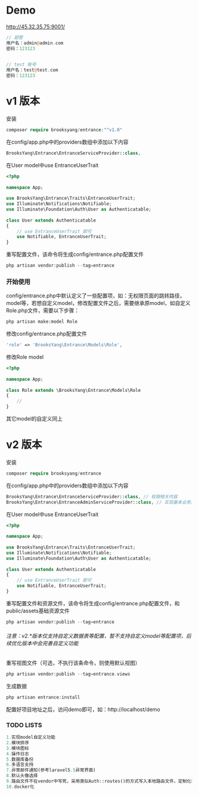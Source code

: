 # Demo
http://45.32.35.75:9001/
```php
// 超管
用户名：admin@admin.com
密码：123123

 
// test 账号
用户名：test@test.com
密码：123123
```

# v1 版本

安装
```php
composer require brooksyang/entrance:"^v1.0"
```
 
在config/app.php中的providers数组中添加以下内容
```php
BrooksYang\Entrance\EntranceServiceProvider::class,
```

在User model中use EntranceUserTrait
```php
<?php
 
namespace App;
 
use BrooksYang\Entrance\Traits\EntranceUserTrait;
use Illuminate\Notifications\Notifiable;
use Illuminate\Foundation\Auth\User as Authenticatable;
 
class User extends Authenticatable
{
    // use EntranceUserTrait 即可
    use Notifiable, EntranceUserTrait;
}

```
重写配置文件，该命令将生成config/entrance.php配置文件
```php
php artisan vendor:publish --tag=entrance
```

### 开始使用

config/entrance.php中默认定义了一些配置项，如：无权限页面的跳转路径，model等，若想自定义model，修改配置文件之后，需要继承原model，如自定义Role.php文件，需要以下步骤：
```php
php artisan make:model Role
```
 
修改config/entrance.php配置文件
```php
'role' => 'BrooksYang\Entrance\Models\Role',
```

修改Role model
```php
<?php
 
namespace App;
 
class Role extends \BrooksYang\Entrance\Models\Role
{
    //
}
```

其它model的自定义同上

# v2 版本

安装
```php
composer require brooksyang/entrance
```

在config/app.php中的providers数组中添加以下内容
```php
BrooksYang\Entrance\EntranceServiceProvider::class, // 权限相关内容
BrooksYang\Entrance\EntranceAdminServiceProvider::class, // 实现基本业务逻辑，并集成cannavaro后台基础框架
```

在User model中use EntranceUserTrait
```php
<?php
 
namespace App;
 
use BrooksYang\Entrance\Traits\EntranceUserTrait;
use Illuminate\Notifications\Notifiable;
use Illuminate\Foundation\Auth\User as Authenticatable;
 
class User extends Authenticatable
{
    // use EntranceUserTrait 即可
    use Notifiable, EntranceUserTrait;
}
```

重写配置文件和资源文件，该命令将生成config/entrance.php配置文件，和public/assets基础资源文件
```php
php artisan vendor:publish --tag=entrance
```

###### 注意：v2.*版本仅支持自定义数据表等配置，暂不支持自定义model等配置项，后续优化版本中会完善自定义功能


重写视图文件（可选，不执行该条命令，则使用默认视图）
```php
php artisan vendor:publish --tag=entrance.views
```

生成数据
```php
php artisan entrance:install
```

配置好项目地址之后，访问demo即可，如：http://localhost/demo

### TODO LISTS
```php
1.实现model自定义功能
2.模块排序
3.模块图标
4.操作日志
5.数据库备份
6.多语言支持
7.异常邮件通知(参考laravel5.5异常界面)
8.默认头像选择
9.路由文件不在vendor中写死，采用类似Auth::routes()的方式写入本地路由文件，定制化程度更高
10.docker化
```
